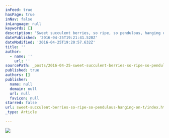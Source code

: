 ```yaml
---
inFeed: true
hasPage: true
inNav: false
inLanguage: null
keywords: []
description: "Sweet succulent berries, so ripe, so pendulous, hanging on the wet vine glistening with morning dew. Can't wait to savor the juicy pleasures of my sweet succulent berry."
datePublished: '2016-04-25T19:21:41.520Z'
dateModified: '2016-04-25T19:20:57.632Z'
title: ''
author:
  - name: ''
    url: ''
sourcePath: _posts/2016-04-25-sweet-succulent-berries-so-ripe-so-pendulous-hanging-on-t.md
published: true
authors: []
publisher:
  name: null
  domain: null
  url: null
  favicon: null
starred: false
url: sweet-succulent-berries-so-ripe-so-pendulous-hanging-on-t/index.html
_type: Article

---
```

![](https://s3-us-west-2.amazonaws.com/the-grid-img/p/d3d327645677cb071f8f9c1155f24915a1eef9f9.jpg)